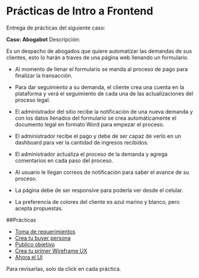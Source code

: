 # Prácticas de Intro a Frontend

Entrega de prácticas del siguiente caso: 

**Caso: Abogabot**
Descripción:

Es un despacho de abogados que quiere automatizar las demandas de sus clientes, esto lo harán a traves de una página web llenando un formulario.

- Al momento de llenar el formulario se manda al proceso de pago para finalizar la transacción.

- Para dar seguimiento a su demanda, el cliente crea una cuenta en la plataforma y verá el seguimiento de cada una de las actualizaciones del proceso legal.

- El administrador del sitio recibe la notificación de una nueva demanda y con los datos llenados del formulario se crea automáticamente el documento legal en formato Word para empezar el proceso.

- El administrador recibe el pago y debe de ser capaz de verlo en un dashboard para ver la cantidad de ingresos recibidos.

- El administrador actualiza el proceso de la demanda y agrega comentarios en cada paso del proceso.

- Al usuario le llegan correos de notificación para saber el avance de su proceso.

- La página debe de ser responsive para poderla ver desde el celular.

- La preferencia de colores del cliente es azul marino y blanco, pero acepta propuestas.



##Prácticas
  - [Toma de requerimientos](https://innovaccion-my.sharepoint.com/:w:/g/personal/launchx00874_innovaccion_mx/EaqfOBybur5Losg2f_1uCOABK5pqydc06VI9aRN-BOvbLQ?e=64tzJR)
  - [Crea tu buyer persona](https://innovaccion-my.sharepoint.com/:b:/g/personal/launchx00874_innovaccion_mx/EYGSsqfIpC1IpdWByTwQhc4BWaeQvfQE3jhbXZoX5iEsjA?e=AwxcBZ)
  - [Publico objetivo](https://miro.com/app/board/uXjVOHT6rYE=/)
  - [Crea tu primer Wireframe UX](https://www.figma.com/file/GwY3AAO7Rn30m0RLrrHnfQ/UX-Abogabot?node-id=0%3A1andra )
  - [Ahora el UI](https://www.figma.com/file/gOnBewTvgSvU118Wa4bjoG/IU_Abogabot?node-id=0%3A1)



Para revisarlas, solo da click en cada práctica.

